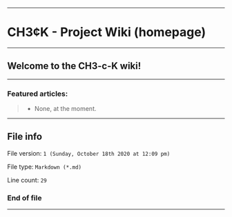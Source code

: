 
***

# CH3¢K - Project Wiki (homepage)

***

## Welcome to the CH3-c-K wiki!

***

### Featured articles:

> * None, at the moment.

***

## File info

File version: `1 (Sunday, October 18th 2020 at 12:09 pm)`

File type: `Markdown (*.md)`

Line count: `29`

### End of file

***
